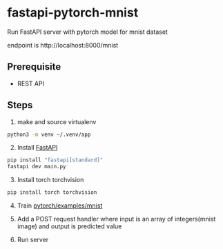 
# fastapi-pytorch-mnist
Run FastAPI server with pytorch model for mnist dataset

endpoint is http://localhost:8000/mnist

## Prerequisite
- REST API

## Steps

1. make and source virtualenv

```bash
python3 -m venv ~/.venv/app
```

2. Install [FastAPI](https://fastapi.tiangolo.com/#alternative-api-docs)

```bash
pip install "fastapi[standard]"
fastapi dev main.py
```

3. Install torch torchvision

```bash
pip install torch torchvision
```

4. Train [pytorch/examples/mnist](https://github.com/pytorch/examples/blob/main/mnist/main.py)

5. Add a POST request handler where input is an array of integers(mnist image) and output is predicted value

6. Run server

